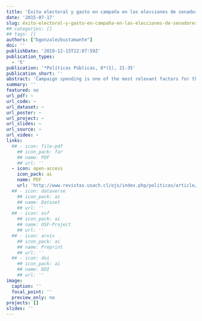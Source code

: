 ```yaml
---
title: 'Éxito electoral y gasto en campaña en las elecciones de senadores y diputados en Chile 2013'
date: '2015-07-17'
slug: éxito-electoral-y-gasto-en-campaña-en-las-elecciones-de-senadores-y-diputados-en-chile
## categories: []
## tags: []
authors: ["bgonzalezbustamante"]
doi: ''
publishDate: '2019-12-15T22:07:59Z'
publication_types:
  - '5'
publication: '*Políticas Públicas, 8*(1), 21-35'
publication_short: ''
abstract: 'Campaign spending is one of the most relevant factors for the electoral success of a political player.  This situation shows how important it is to regulate the relationship between politics and money, in order to avoid problems of representation, entry barriers to the political field,  potential conflicts of interest, and corruption.  This paper offers a descriptive analysis of the election of senators and deputies in Chile 2013, in which a linear relation is observed between campaign spending and votes obtained by every political party involved. This situation confirms the importance of economic capital in the electoral process.'
summary: ''
featured: no
url_pdf: ~
url_code: ~
url_dataset: ~
url_poster: ~
url_project: ~
url_slides: ~
url_source: ~
url_video: ~
links:
  ## - icon: file-pdf
    ## icon_pack: far
    ## name: PDF
    ## url: ''
  - icon: open-access 
    icon_pack: ai
    name: PDF
    url: 'http://www.revistas.usach.cl/ojs/index.php/politicas/article/view/2182'
  ## - icon: dataverse
    ## icon_pack: ai
    ## name: Dataset
    ## url: ''
  ## - icon: osf
    ## icon_pack: ai
    ## name: OSF-Project
    ## url: ''
  ## - icon: arxiv
    ## icon_pack: ai
    ## name: Preprint
    ## url: ''
  ## - icon: doi
    ## icon_pack: ai
    ## name: DOI
    ## url: ''
image:
  caption: ''
  focal_point: ''
  preview_only: no
projects: []
slides: ''
---
```


